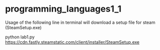 # programming_languages1_1

Usage of the following line in terminal will download a setup file for steam (SteamSetup.exe)

python lab1.py https://cdn.fastly.steamstatic.com/client/installer/SteamSetup.exe
